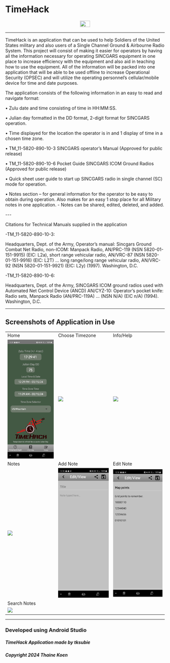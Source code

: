 # TimeHack

<p align="center"><img src="https://github.com/tksubie/TimeHack_Application/assets/116237117/f4f31f09-6d38-47bc-bdc3-af39bf7fe8fc" width="25%" height="25%"/>

---

<p> TimeHack is an application that can be used to help Soldiers of the United States military and also users of a Single Channel Ground & Airbourne Radio System. This project will consist of making it easier for operators by having all the information necessary for operating SINCGARS equipment in one place to increase efficiency with the equipment and also aid in teaching how to use the equipment. All of the information will be packed into one application that will be able to be used offline to increase Operational Security (OPSEC) and will utilize the operating personnel’s cellular/mobile device for time and date purposes. </p>

 <p> The application consists of the following information in an easy to read and navigate format: </p>
  <p>•	Zulu date and time consisting of time in HH:MM:SS.</p>
  <p>•	Julian day formatted in the DD format, 2-digit format for SINCGARS operation.</p>
  <p>•	Time displayed for the location the operator is in and 1 display of time in a chosen time zone.</p>
  <p>•	TM_11-5820-890-10-3 SINCGARS operator’s Manual (Approved for public release)</p>
  <p>•	TM_11-5820-890-10-6 Pocket Guide SINCGARS ICOM Ground Radios (Approved for public release)</p>
  <p>•	Quick sheet user guide to start up SINCGARS radio in single channel (SC) mode for operation.</p>
  <p>•	Notes section – for general information for the operator to be easy to obtain during operation. Also makes for an easy 1 stop place for all Military notes in one application.
            - Notes can be shared, edited, deleted, and added.</p>
---
<p> Citations for Technical Manuals supplied in the application</p>
<p> -TM_11-5820-890-10-3:</p>
<p>Headquarters, Dept. of the Army, Operator’s manual: Sincgars Ground Combat Net Radio, non-ICOM: Manpack Radio, AN/PRC-119 (NSN 5820-01-151-9915) (EIC: L2a), short range vehicular radio, AN/VRC-87 (NSN 5820-01-151-9916) (EIC: L2T) ... long range/long range vehicular radio, AN/VRC-92 (NSN 5820-01-151-9921) (EIC: L2y) (1997). Washington, D.C.</p>
<p> -TM_11-5820-890-10-6:</p>
<p>Headquarters, Dept. of the Army, SINCGARS ICOM ground radios used with Automated Net Control Device (ANCD) AN/CYZ-10: Operator’s pocket knife: Radio sets, Manpack Radio (AN/PRC-119A) ... (NSN N/A) (EIC n/A) (1994). Washington, D.C. </p>

---
## Screenshots of Application in Use



<table>
  <tr>
   <td>Home</td>
   <td>Choose Timezone</td>
   <td>Info/Help</td>
  </tr>
  <tr>
   <td><img src="Screenshots/Home.jpg" width=auto height=auto></td>
   <td><img src="Screenshots/TimeZoneSelector.jpg" width=auto height=auto></td>
   <td><img src="Screenshots/InfoPage.jpg" width=auto height=auto></td>
  </tr>
  <tr>
   <td>Notes</td>
   <td>Add Note</td>
   <td>Edit Note</td>
  </tr>
  <tr>
   <td><img src="Screenshots/NotesPage.jpg" width=auto height=auto></td>
   <td><img src="Screenshots/AddNote.jpg" width=auto height=auto></td>
   <td><img src="Screenshots/EditNote.jpg" width=auto height=auto></td>
  </tr>
 
 <tr>
   <td>Search Notes</td>
 </tr>
  <tr>
    <td><img src="Screenshots/SearchNote.jpg" width=auto height=auto></td>
  </tr>
 </table>


---
###  Developed using Android Studio
##### TimeHack Application made by tksubie
##### Copyright 2024 Thaine Koen


